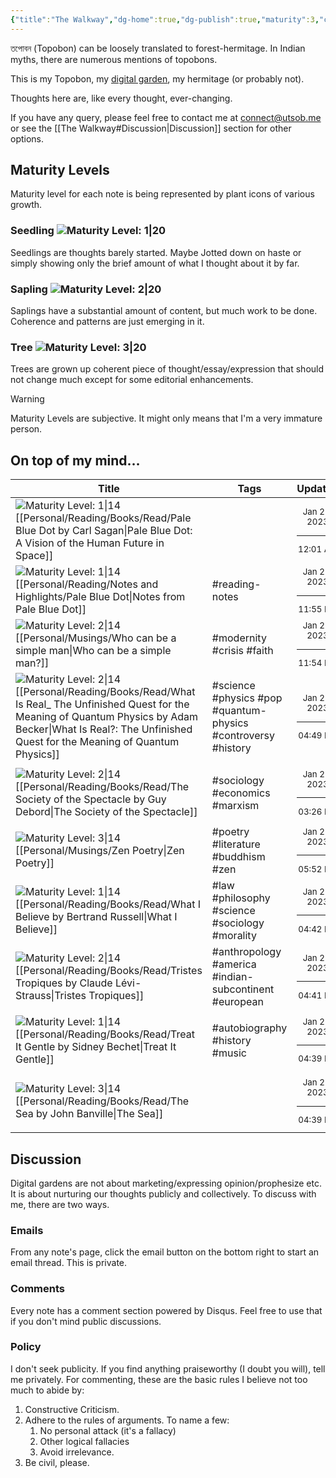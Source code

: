```yaml
---
{"title":"The Walkway","dg-home":true,"dg-publish":true,"maturity":3,"created":"2023-01-02T21:30:15+06:00","updated":"2023-01-26T15:28:12+06:00","dg-metatags":{"description":"Utsob's Digital Garden","og:description":"Utsob's Digital Garden"},"permalink":"/the-walkway/","metatags":{"description":"Utsob's Digital Garden","og:description":"Utsob's Digital Garden"},"tags":["gardenEntry"],"dgPassFrontmatter":true}
---
```


তপোবন (Topobon) can be loosely translated to forest-hermitage. In Indian myths, there are numerous mentions of topobons.

This is my Topobon, my [digital garden](https://cagrimmett.com/notes/2020/11/08/what-are-digital-gardens/), my hermitage (or probably not).

Thoughts here are, like every thought, ever-changing.

If you have any query, please feel free to contact me at [connect@utsob.me](mailto:connect@utsob.me) or see the [[The Walkway#Discussion\|Discussion]] section for other options.

## Maturity Levels
Maturity level for each note is being represented by plant icons of various growth.

### Seedling ![Maturity Level: 1|20](https://hermitage.utsob.me/img/tree-1.svg)
Seedlings are thoughts barely started. Maybe Jotted down on haste or simply showing only the brief amount of what I thought about it by far.

### Sapling ![Maturity Level: 2|20](https://hermitage.utsob.me/img/tree-2.svg)
Saplings have a substantial amount of content, but much work to be done. Coherence and patterns are just emerging in it.

### Tree ![Maturity Level: 3|20](https://hermitage.utsob.me/img/tree-3.svg)
Trees are grown up coherent piece of thought/essay/expression that should not change much except for some editorial enhancements.

> [!Warning] 
> Maturity Levels are subjective. It might only means that I'm a very immature person.


## On top of my mind…
| Title                                                                                                                                                                                                                                                                | Tags                                                          | Updated                                                   | Created                                                   |
| -------------------------------------------------------------------------------------------------------------------------------------------------------------------------------------------------------------------------------------------------------------------- | ------------------------------------------------------------- | --------------------------------------------------------- | --------------------------------------------------------- |
| ![Maturity Level: 1\|14](https://hermitage.utsob.me/img/tree-1.svg) [[Personal/Reading/Books/Read/Pale Blue Dot by Carl Sagan\|Pale Blue Dot: A Vision of the Human Future in Space]]                                                                             |                                                               | <center><small>Jan 28, 2023<hr/>12:01 AM</small></center> | <center><small>Oct 22, 2016<hr/>12:00 AM</small></center> |
| ![Maturity Level: 1\|14](https://hermitage.utsob.me/img/tree-1.svg) [[Personal/Reading/Notes and Highlights/Pale Blue Dot\|Notes from Pale Blue Dot]]                                                                                                             | #reading-notes                                                | <center><small>Jan 27, 2023<hr/>11:55 PM</small></center> | <center><small>Feb 13, 2017<hr/>06:26 PM</small></center> |
| ![Maturity Level: 2\|14](https://hermitage.utsob.me/img/tree-2.svg) [[Personal/Musings/Who can be a simple man\|Who can be a simple man?]]                                                                                                                        | #modernity #crisis #faith                                     | <center><small>Jan 27, 2023<hr/>11:54 PM</small></center> | <center><small>Jan 14, 2023<hr/>09:38 PM</small></center> |
| ![Maturity Level: 2\|14](https://hermitage.utsob.me/img/tree-2.svg) [[Personal/Reading/Books/Read/What Is Real_ The Unfinished Quest for the Meaning of Quantum Physics by Adam  Becker\|What Is Real?: The Unfinished Quest for the Meaning of Quantum Physics]] | #science #physics #pop #quantum-physics #controversy #history | <center><small>Jan 27, 2023<hr/>04:49 PM</small></center> | <center><small>Mar 21, 2021<hr/>12:00 AM</small></center> |
| ![Maturity Level: 2\|14](https://hermitage.utsob.me/img/tree-2.svg) [[Personal/Reading/Books/Read/The Society of the Spectacle by Guy Debord\|The Society of the Spectacle]]                                                                                      | #sociology #economics #marxism                                | <center><small>Jan 27, 2023<hr/>03:26 PM</small></center> | <center><small>Mar 30, 2022<hr/>12:00 AM</small></center> |
| ![Maturity Level: 3\|14](https://hermitage.utsob.me/img/tree-3.svg) [[Personal/Musings/Zen Poetry\|Zen Poetry]]                                                                                                                                                   | #poetry #literature #buddhism #zen                            | <center><small>Jan 26, 2023<hr/>05:52 PM</small></center> | <center><small>Sep 02, 2021<hr/>04:50 PM</small></center> |
| ![Maturity Level: 1\|14](https://hermitage.utsob.me/img/tree-1.svg) [[Personal/Reading/Books/Read/What I Believe by Bertrand Russell\|What I Believe]]                                                                                                            | #law #philosophy #science #sociology #morality                | <center><small>Jan 26, 2023<hr/>04:42 PM</small></center> | <center><small>Jul 12, 2020<hr/>12:00 AM</small></center> |
| ![Maturity Level: 2\|14](https://hermitage.utsob.me/img/tree-2.svg) [[Personal/Reading/Books/Read/Tristes Tropiques by Claude Lévi-Strauss\|Tristes Tropiques]]                                                                                                   | #anthropology #america #indian-subcontinent #european         | <center><small>Jan 26, 2023<hr/>04:41 PM</small></center> | <center><small>Nov 20, 2021<hr/>12:00 AM</small></center> |
| ![Maturity Level: 1\|14](https://hermitage.utsob.me/img/tree-1.svg) [[Personal/Reading/Books/Read/Treat It Gentle by Sidney Bechet\|Treat It Gentle]]                                                                                                             | #autobiography #history #music                                | <center><small>Jan 26, 2023<hr/>04:39 PM</small></center> | <center><small>Jul 25, 2020<hr/>12:00 AM</small></center> |
| ![Maturity Level: 3\|14](https://hermitage.utsob.me/img/tree-3.svg) [[Personal/Reading/Books/Read/The Sea by John Banville\|The Sea]]                                                                                                                             |                                                               | <center><small>Jan 26, 2023<hr/>04:39 PM</small></center> | <center><small>Oct 06, 2022<hr/>12:00 AM</small></center> |

## Discussion
Digital gardens are not about marketing/expressing opinion/prophesize etc. It is about nurturing our thoughts publicly and collectively. To discuss with me, there are two ways.

### Emails
From any note's page, click the email button on the bottom right to start an email thread. This is private.

### Comments
Every note has a comment section powered by Disqus. Feel free to use that if you don't mind public discussions.

### Policy
I don't seek publicity. If you find anything praiseworthy (I doubt you will), tell me privately. For commenting, these are the basic rules I believe not too much to abide by:
1. Constructive Criticism.
2. Adhere to the rules of arguments. To name a few:
    1. No personal attack (it's a fallacy)
    2. Other logical fallacies
    3. Avoid irrelevance.
3. Be civil, please.
